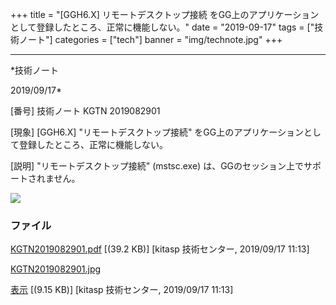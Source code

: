 ﻿+++
title = "[GGH6.X] リモートデスクトップ接続 をGG上のアプリケーションとして登録したところ、正常に機能しない。"
date = "2019-09-17"
tags = ["技術ノート"]
categories = ["tech"]
banner = "img/technote.jpg"
+++

-----------------------------------------------------------------------------------------------------------------------------

*技術ノート

2019/09/17*


[番号]
技術ノート KGTN 2019082901

[現象]
[GGH6.X] "リモートデスクトップ接続"
をGG上のアプリケーションとして登録したところ、正常に機能しない。

[説明]
"リモートデスクトップ接続" (mstsc.exe)
は、GGのセッション上でサポートされません。

![](http://techreport.kitasp.net/attachments/download/4383/KGTN2019082901.jpg)


### ファイル





[KGTN2019082901.pdf](http://techreport.kitasp.net/attachments/download/4382/KGTN2019082901.pdf)
 [(39.2 KB)] [kitasp 技術センター, 2019/09/17
11:13]

[KGTN2019082901.jpg](http://techreport.kitasp.net/attachments/download/4383/KGTN2019082901.jpg)

[表示](http://techreport.kitasp.net/attachments/4383/KGTN2019082901.jpg "表示")
 [(9.15 KB)] [kitasp 技術センター, 2019/09/17
11:13]
